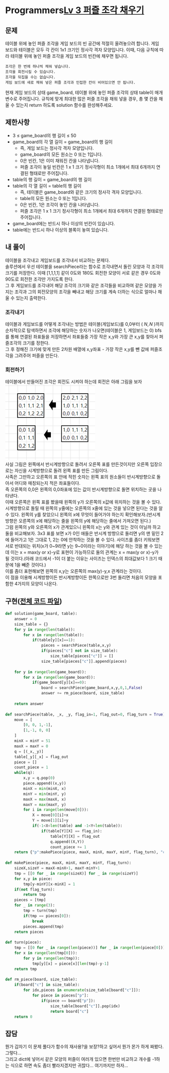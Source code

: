 # Programmers[Lv 3 퍼즐 조각 채우기](https://programmers.co.kr/learn/courses/30/lessons/84021)
## 문제
 테이블 위에 놓인 퍼즐 조각을 게임 보드의 빈 공간에 적절히 올려놓으려 합니다. 게임 보드와 테이블은 모두 각 칸이 1x1 크기인 정사각 격자 모양입니다. 이때, 다음 규칙에 따라 테이블 위에 놓인 퍼즐 조각을 게임 보드의 빈칸에 채우면 됩니다.

    조각은 한 번에 하나씩 채워 넣습니다.
    조각을 회전시킬 수 있습니다.
    조각을 뒤집을 수는 없습니다.
    게임 보드에 새로 채워 넣은 퍼즐 조각과 인접한 칸이 비어있으면 안 됩니다.

현재 게임 보드의 상태 game_board, 테이블 위에 놓인 퍼즐 조각의 상태 table이 매개변수로 주어집니다. 규칙에 맞게 최대한 많은 퍼즐 조각을 채워 넣을 경우, 총 몇 칸을 채울 수 있는지 return 하도록 solution 함수를 완성해주세요.

## 제한사항 

* 3 ≤ game_board의 행 길이 ≤ 50
* game_board의 각 열 길이 = game_board의 행 길이
    * 즉, 게임 보드는 정사각 격자 모양입니다.
    * game_board의 모든 원소는 0 또는 1입니다.
    * 0은 빈칸, 1은 이미 채워진 칸을 나타냅니다.
    * 퍼즐 조각이 놓일 빈칸은 1 x 1 크기 정사각형이 최소 1개에서 최대 6개까지 연결된 형태로만 주어집니다.
* table의 행 길이 = game_board의 행 길이
* table의 각 열 길이 = table의 행 길이
    * 즉, 테이블은 game_board와 같은 크기의 정사각 격자 모양입니다.
    * table의 모든 원소는 0 또는 1입니다.
    * 0은 빈칸, 1은 조각이 놓인 칸을 나타냅니다.
    * 퍼즐 조각은 1 x 1 크기 정사각형이 최소 1개에서 최대 6개까지 연결된 형태로만 주어집니다.
* game_board에는 반드시 하나 이상의 빈칸이 있습니다.
* table에는 반드시 하나 이상의 블록이 놓여 있습니다.


## 내 풀이
 테이블을 조각내고 게임보드를 조각내서 비교하는 문제다.  
 솔루션에서 우선 테이블을 searchPiece라는 함수로 조각내면서 돌린 모양과 각 조각의 크기를 저장한다. 이때 [1,1,1,1] 같이 0도와 180도 회전한 모양이 서로 같은 경우 0도와 90도로 회전한 조각만 가지도록 한다.  
 그 후 게임보드를 조각내어 해당 조각의 크기와 같은 조각들을 비교하여 같은 모양을 가지는 조각과 그의 회전모양의 조각을 빼내고 해당 크기를 계속 더하는 식으로 얼마나 채울 수 있는지 출력한다.  

### 조각내기
 테이블과 게임보드를 어떻게 조각내는 방법은 테이블(게임보드)를 0,0부터 ( $N,N$ )까지 순차적으로 탐색하면서 조각에 해당하는 숫자가 나오면(테이블은 1, 게임보드는 0) bfs를 통해 연결된 좌표들을 저장하면서 좌표들중 가장 작은 x,y와 가장 큰 x,y를 찾아서 퍼즐조각의 크기를 정한다.  
 그 후 정해진 크기에 맞게 만든 2차원 배열에 x,y좌표 - 가장 작은 x,y를 뺀 값에 퍼즐조각을 그려주어 퍼즐을 만든다.  
### 회전하기
 테이블에서 만들어진 조각은 회전도 시켜야 하는데 회전은 아래 그림을 보자  
 ![그림1](./%EA%B7%B8%EB%A6%BC1.png)  
 사실 그림은 왼쪽에서 반시계방향으로 돌려서 오른쪽 표를 만든것이지만 오른쪽 입장으로는 자신을 시계방향으로 돌려 왼쪽 표를 만든 그림이다.  
 사족은 그만하고 오른쪽의 표 안에 적힌 숫자는 왼쪽 표의 원소들이 반시계방향으로 돌아서 어디와 매칭되는지 적은 좌표들이다.  
 즉 오른쪽의 0,0은 왼쪽의 0,0좌표에 있는 값이 반시계방향으로 돌면 위치하는 곳을 나타낸다.  
 이때 오른쪽은 왼쪽 표를 봤을때 왼쪽의 y가 오른쪽의 x값에 위치하는 것을 볼 수 있다.  
 시계방향으로 돌릴 때 왼쪽의 y줄에는 오른쪽의 x줄에 있는 것을 넣으면 된다는 것을 알 수 있다. 왼쪽의 y를 찾았으니 왼쪽의 x에 무엇이 들어가야 하는지 확인해보자.(반시계방향은 오른쪽의 x에 해당하는 줄을 왼쪽의 y에 해당하는 줄에서 가져오면 된다.)  
 그럼 왼쪽의 y와 오른쪽의 x가 관계있으니 왼쪽의 x는 y와 관계 있는 것이 아닐까 하고 둘을 비교해보자. 3x3 표를 보면 x가 0인 애들은 반시계 방향으로 돌리면 y의 맨 밑인 2에 들어가고 1은 그대로 1, 2는 0에 안착하는 것을 볼 수 있다. 사이즈를 좀더 키워보면 서로 반대되는 위치(x가 0~9라면 y는 9~0이라는 이야기)에 해당 하는 것을 볼 수 있는데 이는 x = max(y or x)-y로 표현이 가능하므로 둘의 관계는 x = max(y or x)-y가 될 것이다.(아래 코드에서 -1이 더 붙는 이유는 사이즈는 인덱스의 최대값보다 1 크기 때문에 1을 빼준 것이다.)  
 이를 좀더 표현해보면 왼쪽의 x,y는 오른쪽의 max(y)-y,x 관계라는 것이다.  
 이 점을 이용해 시계방향이든 반시계방향이든 한쪽으로만 3번 돌리면 처음의 모양을 포함한 4가지의 모양이 나온다.  

## 구현([전체 코드 파일](/programmers/폴더이름/코드파일))
``` python
def solution(game_board, table):
    answer = 0
    size_table = {}
    for y in range(len(table)):
        for x in range(len(table)):
            if(table[y][x]==1):
                pieces = searchPiece(table,x,y)
                if(pieces["c"] not in size_table):
                    size_table[pieces["c"]] = []
                size_table[pieces["c"]].append(pieces)

    for y in range(len(game_board)):
        for x in range(len(game_board)):
            if(game_board[y][x]==0):
                board = searchPiece(game_board,x,y,0,1,False)
                answer += rm_piece(board, size_table)
                
    return answer

def searchPiece(table, _x, _y, flag_in=1, flag_out=0, flag_turn = True):
    move = [
        [0, 0, 1,-1],
        [1,-1, 0, 0]
    ]
    minX = minY = 51
    maxX = maxY = 0
    q = [(_x,_y)]
    table[_y][_x] = flag_out
    piece = []
    count_piece = 1
    while(q):
        x,y = q.pop(0)
        piece.append((x,y))
        minX = min(minX, x)
        minY = min(minY, y)
        maxX = max(maxX, x)
        maxY = max(maxY, y)
        for i in range(len(move[0])):
            X = move[0][i]+x
            Y = move[1][i]+y
            if(-1<X<len(table) and -1<Y<len(table)):
                if(table[Y][X] == flag_in):
                    table[Y][X] = flag_out
                    q.append((X,Y))
                    count_piece += 1
    return {"p":makePiece(piece, maxX, minX, maxY, minY, flag_turn), "c":count_piece}

def makePiece(piece, maxX, minX, maxY, minY, flag_turn):
    sizeX,sizeY = maxX-minX+1, maxY-minY+1
    tmp = [[0 for _ in range(sizeX)] for _ in range(sizeY)]
    for x,y in piece:
        tmp[y-minY][x-minX] = 1
    if(not flag_turn):
        return tmp
    pieces = [tmp]
    for _ in range(3):
        tmp = turn(tmp)
        if(tmp == pieces[0]):
            break
        pieces.append(tmp)
    return pieces

def turn(piece):
    tmp = [[0 for _ in range(len(piece))] for _ in range(len(piece[0]))]
    for x in range(len(tmp[0])):
        for y in range(len(tmp)):
            tmp[y][x] = piece[x][len(tmp)-y-1]
    return tmp

def rm_piece(board, size_table):
    if(board["c"] in size_table):
        for idx,pieces in enumerate(size_table[board["c"]]):
            for piece in pieces["p"]:
                if(piece == board["p"]):
                    size_table[board["c"]].pop(idx)
                    return board["c"]
    return 0
```

## 잡담
뭔가 갑자기 이 문제 풀다가 함수의 재사용?을 보장?하고 싶어서 뭔가 몬가 하게 짜봤다. 그렇다...  
그리고 dict에 넣어서 같은 모양의 퍼즐이 여러개 있으면 한번만 비교하고 개수를 -1하는 식으로 하면 속도 좀더 빨라지겠지만 귀찮다... 여기까지만 하자...